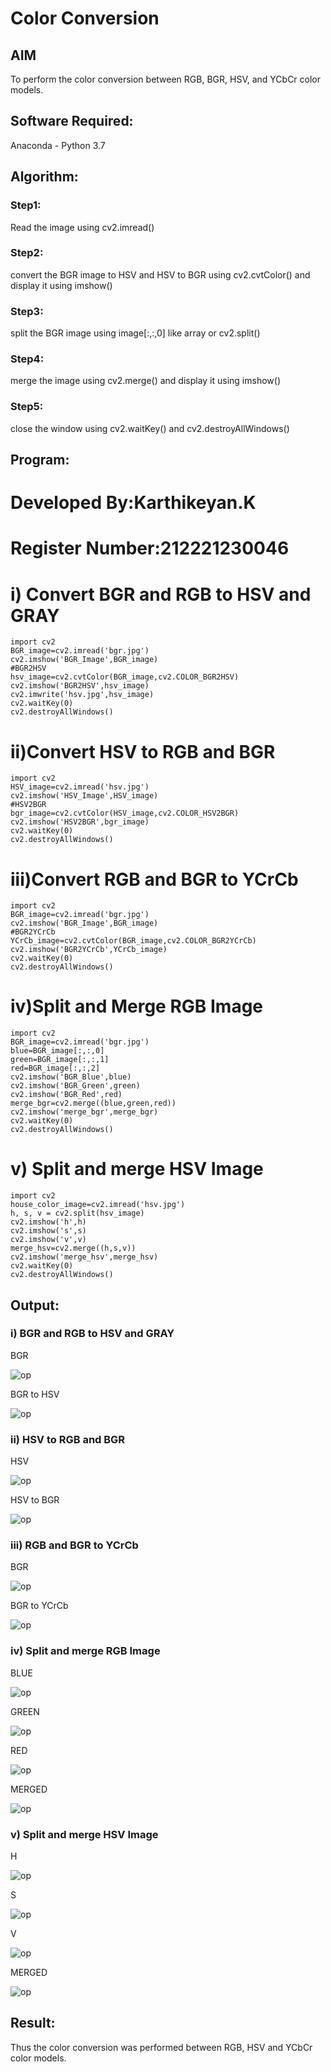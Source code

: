 # Color Conversion
## AIM
To perform the color conversion between RGB, BGR, HSV, and YCbCr color models.

## Software Required:
Anaconda - Python 3.7
## Algorithm:
### Step1:
Read the image using cv2.imread()

### Step2:
convert the BGR image to HSV and HSV to BGR using cv2.cvtColor() and display it using imshow()

### Step3:
split the BGR image using image[:,:,0] like array or cv2.split()

### Step4:
merge the image using cv2.merge() and display it using imshow()

### Step5:
close the window using cv2.waitKey() and cv2.destroyAllWindows()

## Program:
# Developed By:Karthikeyan.K
# Register Number:212221230046
# i) Convert BGR and RGB to HSV and GRAY
```
import cv2
BGR_image=cv2.imread('bgr.jpg')
cv2.imshow('BGR_Image',BGR_image)
#BGR2HSV
hsv_image=cv2.cvtColor(BGR_image,cv2.COLOR_BGR2HSV)
cv2.imshow('BGR2HSV',hsv_image)
cv2.imwrite('hsv.jpg',hsv_image)
cv2.waitKey(0)
cv2.destroyAllWindows()
```
# ii)Convert HSV to RGB and BGR
```
import cv2
HSV_image=cv2.imread('hsv.jpg')
cv2.imshow('HSV_Image',HSV_image)
#HSV2BGR
bgr_image=cv2.cvtColor(HSV_image,cv2.COLOR_HSV2BGR)
cv2.imshow('HSV2BGR',bgr_image)
cv2.waitKey(0)
cv2.destroyAllWindows()
```
# iii)Convert RGB and BGR to YCrCb
```
import cv2
BGR_image=cv2.imread('bgr.jpg')
cv2.imshow('BGR_Image',BGR_image)
#BGR2YCrCb
YCrCb_image=cv2.cvtColor(BGR_image,cv2.COLOR_BGR2YCrCb)
cv2.imshow('BGR2YCrCb',YCrCb_image)
cv2.waitKey(0)
cv2.destroyAllWindows()
```
# iv)Split and Merge RGB Image
```
import cv2
BGR_image=cv2.imread('bgr.jpg')
blue=BGR_image[:,:,0]
green=BGR_image[:,:,1]
red=BGR_image[:,:,2]
cv2.imshow('BGR_Blue',blue)
cv2.imshow('BGR_Green',green)
cv2.imshow('BGR_Red',red)
merge_bgr=cv2.merge((blue,green,red))
cv2.imshow('merge_bgr',merge_bgr)
cv2.waitKey(0)
cv2.destroyAllWindows()
```
# v) Split and merge HSV Image
```
import cv2
house_color_image=cv2.imread('hsv.jpg')
h, s, v = cv2.split(hsv_image)
cv2.imshow('h',h)
cv2.imshow('s',s)
cv2.imshow('v',v)
merge_hsv=cv2.merge((h,s,v))
cv2.imshow('merge_hsv',merge_hsv)
cv2.waitKey(0)
cv2.destroyAllWindows()
```
## Output:
### i) BGR and RGB to HSV and GRAY

BGR

![op](op1_1.png)

BGR to HSV

![op](op1_2.png)

### ii) HSV to RGB and BGR

HSV

![op](op2_1.png)

HSV to BGR

![op](op2_2.png)

### iii) RGB and BGR to YCrCb
BGR

![op](op3_1.png)

BGR to YCrCb

![op](op3_2.png)

### iv) Split and merge RGB Image

BLUE

![op](op4_1.png)

GREEN

![op](op4_2.png)

RED

![op](op4_3.png)

MERGED

![op](op4_4.png)

### v) Split and merge HSV Image

H

![op](op5_1.png)

S

![op](op5_2.png)

V

![op](op5_3.png)

MERGED

![op](op5_4.png)

## Result:
Thus the color conversion was performed between RGB, HSV and YCbCr color models.

